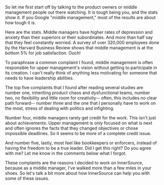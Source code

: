 So let me first start off by talking to the product owners or middle management people out there watching. It is tough being you, and the stats show it. If you Google "middle management," most of the results are about how tough it is. 

Here are the stats. Middle managers have higher rates of depression and anxiety than their superiors or their subordinates. And more than half say that they feel constantly worried. A survey of over 320,000 employees done by the Harvard Business Review shows that middle management is at the bottom 5% for job satisfaction. Ouch! 

To paraphrase a common complaint I found, middle management is often responsible for upper management's vision without getting to participate in its creation. I can't really think of anything less motivating for someone that needs to have leadership abilities. 

The top five complaints that I found after reading several studies are number one, inheriting product chaos and dysfunctional teams, number two, no flexibility and little room for creativity-- often, this includes no clear path forward-- number three and the one that I personally have to work on the most, stress of dealing with politics and infighting. 

Number four, middle managers rarely get credit for the work. This isn't just about achievements. Upper management is only focused on what is next and often ignores the facts that they changed objectives or chose impossible deadlines. So it seems to be more of a complete credit issue. 

And number five, lastly, most feel like bookkeepers or enforcers, instead of having the freedom to be a true leader. Did I get this right? Do you agree with me? Let me know in the comments below what I forgot. 

These complaints are the reasons I decided to work on InnerSource, because as a middle manager, I've walked more than a few miles in your shoes. So let's talk a bit more about how InnerSource can help you with some of these issues. 